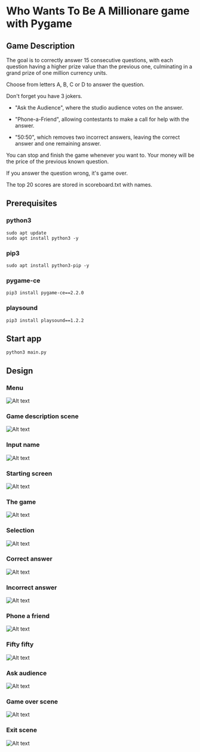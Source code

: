 # Who Wants To Be A Millionare game with Pygame

## Game Description

The goal is to correctly answer 15 consecutive questions, with each question having a higher prize value than the previous one, culminating in a grand prize of one million currency units.

Choose from letters A, B, C or D to answer the question.

Don't forget you have 3 jokers. 
- "Ask the Audience", where the studio audience votes on the answer. 
* "Phone-a-Friend", allowing contestants to make a call for help with the answer. 
+ "50:50", which removes two incorrect answers, leaving the correct answer and one remaining answer.

You can stop and finish the game whenever you want to. Your money will be the price of the previous known question.

If you answer the question wrong, it's game over.

The top 20 scores are stored in scoreboard.txt with names.

## Prerequisites

### python3

```
sudo apt update
sudo apt install python3 -y
```

### pip3

```
sudo apt install python3-pip -y
```

### pygame-ce

```
pip3 install pygame-ce==2.2.0
```

### playsound

```
pip3 install playsound==1.2.2
```

## Start app

```
python3 main.py
```

## Design

### Menu

![Alt text](repo_images/menu.JPG?raw=true "Menu")
### Game description scene

![Alt text](repo_images/description.png?raw=true "Description")
### Input name

![Alt text](repo_images/name.JPG?raw=true "Name")
### Starting screen

![Alt text](repo_images/start_screen.JPG?raw=true "Starting screen")
### The game
 
![Alt text](repo_images/game.JPG?raw=true "Game") 
### Selection

![Alt text](repo_images/select.JPG?raw=true "Selection")
### Correct answer
 
![Alt text](repo_images/correct.JPG?raw=true "Correct answer")
### Incorrect answer
 
![Alt text](repo_images/incorrect.JPG?raw=true "Incorrect answer") 
### Phone a friend

![Alt text](repo_images/phone.JPG?raw=true "Phone") 
### Fifty fifty

![Alt text](repo_images/fifty_fifty.JPG?raw=true "Fifty") 
### Ask audience

![Alt text](repo_images/audience.JPG?raw=true "Audience") 
### Game over scene

![Alt text](repo_images/game_over.JPG?raw=true "Game over")
### Exit scene

![Alt text](repo_images/exit.JPG?raw=true "Exit") 
